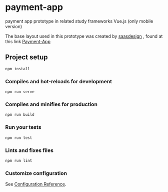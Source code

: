 # payment-app



payment app prototype in related study frameworks Vue.js (only mobile version)

The base layout used in this prototype was created by [saasdesign](https://www.saasdesign.io/payment-app/) , found at this link [Payment-App](https://www.figma.com/file/QDRmgw7aIMtsIsgdllozty/Payment-App-%28Copy%29?node-id=0:1)



## Project setup
```
npm install
```

### Compiles and hot-reloads for development
```
npm run serve
```

### Compiles and minifies for production
```
npm run build
```

### Run your tests
```
npm run test
```

### Lints and fixes files
```
npm run lint
```

### Customize configuration
See [Configuration Reference](https://cli.vuejs.org/config/).

